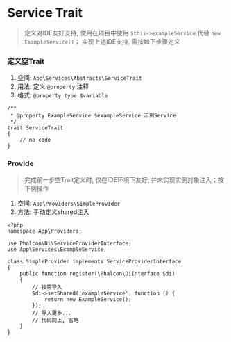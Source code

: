 # Service Trait

> 定义对IDE友好支持, 使用在项目中使用 `$this->exampleService` 代替 `new ExampleService()`；
实现上述IDE支持, 需按如下步骤定义


### 定义空Trait

1. 空间: `App\Services\Abstracts\ServiceTrait`
1. 用法: 定义 `@property` 注释
1. 格式: `@property type $variable`


```text
/**
 * @property ExampleService $exampleService 示例Service
 */
trait ServiceTrait 
{
    // no code
}
```


### Provide

> 完成前一步空Trait定义时, 仅在IDE环境下友好, 并未实现实例对象注入；按下例操作

1. 空间: `App\Providers\SimpleProvider`
1. 方法: 手动定义shared注入

```text
<?php
namespace App\Providers;

use Phalcon\Di\ServiceProviderInterface;
use App\Services\ExampleService;

class SimpleProvider implements ServiceProviderInterface
{
    public function register(\Phalcon\DiInterface $di)
    {
        // 按需导入
        $di->setShared('exampleService', function () {
            return new ExampleService();
        });
        // 导入更多... 
        // 代码同上, 省略
    }
}
```


